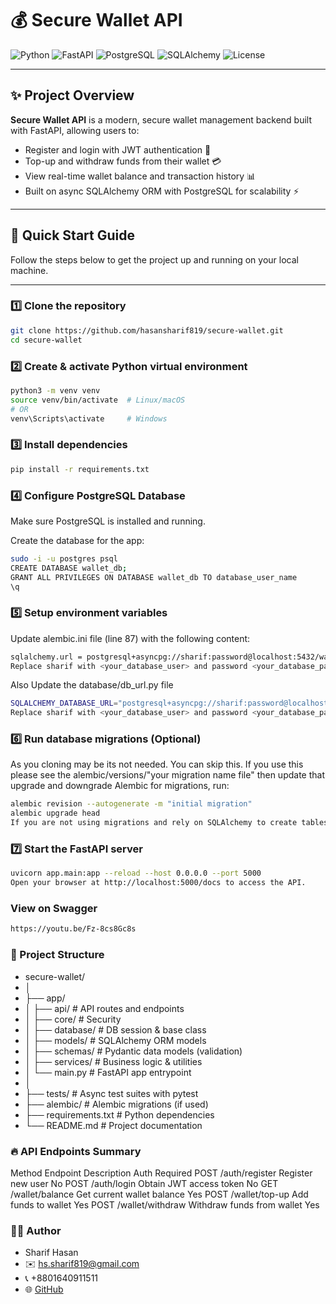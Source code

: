 # 💰 Secure Wallet API

![Python](https://img.shields.io/badge/python-3.12-blue?logo=python&style=flat-square)
![FastAPI](https://img.shields.io/badge/FastAPI-009688?logo=fastapi&logoColor=white&style=flat-square)
![PostgreSQL](https://img.shields.io/badge/PostgreSQL-336791?logo=postgresql&logoColor=white&style=flat-square)
![SQLAlchemy](https://img.shields.io/badge/SQLAlchemy-3676AB?logo=sqlalchemy&logoColor=white&style=flat-square)
![License](https://img.shields.io/github/license/hasansharif819/secure-wallet?style=flat-square)

---

## ✨ Project Overview

**Secure Wallet API** is a modern, secure wallet management backend built with FastAPI, allowing users to:

- Register and login with JWT authentication 🔐
- Top-up and withdraw funds from their wallet 💳
- View real-time wallet balance and transaction history 📊
- Built on async SQLAlchemy ORM with PostgreSQL for scalability ⚡

---

## 🚀 Quick Start Guide

Follow the steps below to get the project up and running on your local machine.

---

### 1️⃣ Clone the repository

```bash
git clone https://github.com/hasansharif819/secure-wallet.git
cd secure-wallet
```

### 2️⃣ Create & activate Python virtual environment
```bash
python3 -m venv venv
source venv/bin/activate  # Linux/macOS
# OR
venv\Scripts\activate     # Windows
```

### 3️⃣ Install dependencies
```bash
pip install -r requirements.txt
```

### 4️⃣ Configure PostgreSQL Database
Make sure PostgreSQL is installed and running.

Create the database for the app:

```bash
sudo -i -u postgres psql
CREATE DATABASE wallet_db;
GRANT ALL PRIVILEGES ON DATABASE wallet_db TO database_user_name
\q
```

### 5️⃣ Setup environment variables
Update alembic.ini file (line 87) with the following content:
```bash
sqlalchemy.url = postgresql+asyncpg://sharif:password@localhost:5432/wallet_db
Replace sharif with <your_database_user> and password <your_database_password>
```

Also Update the database/db_url.py file

```bash
SQLALCHEMY_DATABASE_URL="postgresql+asyncpg://sharif:password@localhost:5432/wallet_db"
Replace sharif with <your_database_user> and password <your_database_password>
```

### 6️⃣ Run database migrations (Optional)
As you cloning may be its not needed. You can skip this. If you use this please see the alembic/versions/"your migration name file" then update that upgrade and downgrade
Alembic for migrations, run:

```bash
alembic revision --autogenerate -m "initial migration"
alembic upgrade head
If you are not using migrations and rely on SQLAlchemy to create tables automatically, skip this step.
```

### 7️⃣ Start the FastAPI server
```bash
uvicorn app.main:app --reload --host 0.0.0.0 --port 5000
Open your browser at http://localhost:5000/docs to access the API.
```

### View on Swagger
```bash
https://youtu.be/Fz-8cs8Gc8s
```

### 📂 Project Structure

* secure-wallet/
* │
* ├── app/
* │   ├── api/              # API routes and endpoints
* │   ├── core/             # Security
* │   ├── database/         # DB session & base class
* │   ├── models/           # SQLAlchemy ORM models
* │   ├── schemas/          # Pydantic data models (validation)
* │   ├── services/         # Business logic & utilities
* │   └── main.py           # FastAPI app entrypoint
* │
* ├── tests/                # Async test suites with pytest
* ├── alembic/              # Alembic migrations (if used)
* ├── requirements.txt      # Python dependencies
* └── README.md             # Project documentation

### 🔥 API Endpoints Summary
Method	Endpoint	Description	Auth Required
POST	/auth/register	Register new user	No
POST	/auth/login	Obtain JWT access token	No
GET	/wallet/balance	Get current wallet balance	Yes
POST	/wallet/top-up	Add funds to wallet	Yes
POST	/wallet/withdraw	Withdraw funds from wallet	Yes


### 👨‍💻 Author
* Sharif Hasan
* ✉️ hs.sharif819@gmail.com
* 📞 +8801640911511
* 🌐 [GitHub](https://github.com/hasansharif819)
